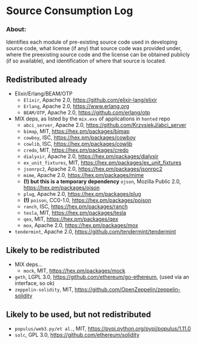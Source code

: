 # Source Consumption Log

### About:

Identifies each module of pre-existing source code used in developing source code, what license (if any) that source code was provided under, where the preexisting source code and the license can be obtained publicly (if so available), and identification of where that source is located.

## Redistributed already

* Elixir/Erlang/BEAM/OTP
  * `Elixir`, Apache 2.0, https://github.com/elixir-lang/elixir
  * `Erlang`, Apache 2.0, https://www.erlang.org
  * `BEAM/OTP`, Apache 2.0, https://github.com/erlang/otp
* MIX deps, as listed by the `mix.exs` of applications in `honted` repo
  * `abci_server`, Apache 2.0, https://github.com/KrzysiekJ/abci_server
  * `bimap`, MIT, https://hex.pm/packages/bimap
  * `cowboy`, ISC, https://hex.pm/packages/cowboy
  * `cowlib`, ISC, https://hex.pm/packages/cowlib
  * `credo`, MIT, https://hex.pm/packages/credo
  * `dialyxir`, Apache 2.0, https://hex.pm/packages/dialyxir
  * `ex_unit_fixtures`, MIT, https://hex.pm/packages/ex_unit_fixtures
  * `jsonrpc2`, Apache 2.0, https://hex.pm/packages/jsonrpc2
  * `mime`, Apache 2.0, https://hex.pm/packages/mime
  * **(!) but this is a temporary dependency** `ojson`, Mozilla Public 2.0, https://hex.pm/packages/ojson
  * `plug`, Apache 2.0, https://hex.pm/packages/plug
  * **(!)** `poison`, CC0-1.0, https://hex.pm/packages/poison
  * `ranch`, ISC, https://hex.pm/packages/ranch
  * `tesla`, MIT, https://hex.pm/packages/tesla
  * `qex`, MIT, https://hex.pm/packages/qex
  * `mox`, Apache 2.0, https://hex.pm/packages/mox
* `tendermint`, Apache 2.0, https://github.com/tendermint/tendermint
  
## Likely to be redistributed

* MIX deps...
  * `mock`, MIT, https://hex.pm/packages/mock
* `geth`, LGPL 3.0, https://github.com/ethereum/go-ethereum, (used via an interface, so ok)
* `zeppelin-solidity`, MIT, https://github.com/OpenZeppelin/zeppelin-solidity

## Likely to be used, but not redistributed

* `populus/web3.py/et al.`, MIT, https://pypi.python.org/pypi/populus/1.11.0
* `solc`, GPL 3.0, https://github.com/ethereum/solidity
